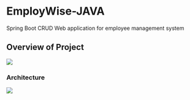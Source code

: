 # EmployWise-JAVA
Spring Boot CRUD Web application for employee management system



## Overview of Project
![](ss/overview.jpg)


### Architecture
![](ss/arch.jpg)
